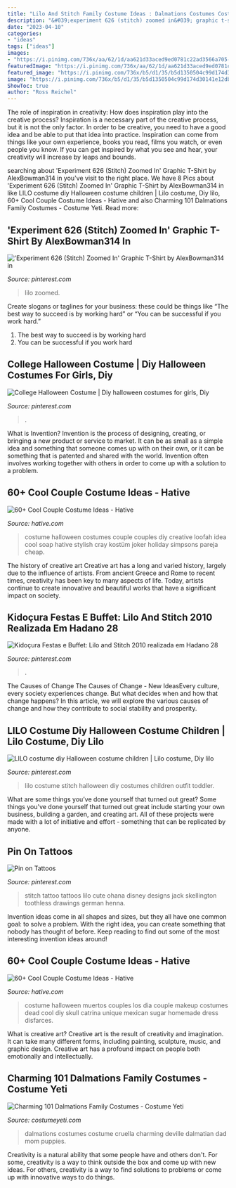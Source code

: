 ```yaml
---
title: "Lilo And Stitch Family Costume Ideas : Dalmations Costumes Costume Cruella Charming Deville Dalmatian Dad Mom Puppies"
description: "&#039;experiment 626 (stitch) zoomed in&#039; graphic t-shirt by alexbowman314 in"
date: "2023-04-10"
categories:
- "ideas"
tags: ["ideas"]
images:
- "https://i.pinimg.com/736x/aa/62/1d/aa621d33aced9ed0781c22ad3566a705--lilo-and-stitch-tattoo-penelope.jpg"
featuredImage: "https://i.pinimg.com/736x/aa/62/1d/aa621d33aced9ed0781c22ad3566a705--lilo-and-stitch-tattoo-penelope.jpg"
featured_image: "https://i.pinimg.com/736x/b5/d1/35/b5d1350504c99d174d30141e12db0233--experiment-stitches.jpg"
image: "https://i.pinimg.com/736x/b5/d1/35/b5d1350504c99d174d30141e12db0233--experiment-stitches.jpg"
ShowToc: true
author: "Ross Reichel"
---
```



The role of inspiration in creativity: How does inspiration play into the creative process?
Inspiration is a necessary part of the creative process, but it is not the only factor. In order to be creative, you need to have a good idea and be able to put that idea into practice. Inspiration can come from things like your own experience, books you read, films you watch, or even people you know. If you can get inspired by what you see and hear, your creativity will increase by leaps and bounds.

	

		
searching about &#039;Experiment 626 (Stitch) Zoomed In&#039; Graphic T-Shirt by AlexBowman314 in you've visit to the right place. We have 8 Pics about &#039;Experiment 626 (Stitch) Zoomed In&#039; Graphic T-Shirt by AlexBowman314 in like LILO costume diy Halloween costume children | Lilo costume, Diy lilo, 60+ Cool Couple Costume Ideas - Hative and also Charming 101 Dalmations Family Costumes - Costume Yeti. Read more:
		
    
## &#039;Experiment 626 (Stitch) Zoomed In&#039; Graphic T-Shirt By AlexBowman314 In

<img loading=lazy src="https://i.pinimg.com/736x/b5/d1/35/b5d1350504c99d174d30141e12db0233--experiment-stitches.jpg" onerror="this.onerror=null;this.src='https://tse3.mm.bing.net/th?id=OIP.X_p-2umAt39XK2eySyTxvgHaJM&amp;pid=15.1';" alt="&#039;Experiment 626 (Stitch) Zoomed In&#039; Graphic T-Shirt by AlexBowman314 in">

_Source: pinterest.com_

>lilo zoomed. 

	

Create slogans or taglines for your business: these could be things like “The best way to succeed is by working hard” or “You can be successful if you work hard.”
1. The best way to succeed is by working hard 
2. You can be successful if you work hard 

    
## College Halloween Costume | Diy Halloween Costumes For Girls, Diy

<img loading=lazy src="https://i.pinimg.com/736x/54/9d/b9/549db9aac760daba3128734a8b172fe1.jpg" onerror="this.onerror=null;this.src='https://tse4.mm.bing.net/th?id=OIP.4t-r5zosSYSx39sINavg1QHaJ3&amp;pid=15.1';" alt="College Halloween Costume | Diy halloween costumes for girls, Diy">

_Source: pinterest.com_

>. 

	

What is Invention?
Invention is the process of designing, creating, or bringing a new product or service to market. It can be as small as a simple idea and something that someone comes up with on their own, or it can be something that is patented and shared with the world. Invention often involves working together with others in order to come up with a solution to a problem.

    
## 60+ Cool Couple Costume Ideas - Hative

<img loading=lazy src="https://hative.com/wp-content/uploads/2016/10/couple-costumes/49-couple-costume-ideas.jpg" onerror="this.onerror=null;this.src='https://tse4.mm.bing.net/th?id=OIP.Ih4_uJGrr_tMRQysjKTTAwHaJ6&amp;pid=15.1';" alt="60+ Cool Couple Costume Ideas - Hative">

_Source: hative.com_

>costume halloween costumes couple couples diy creative loofah idea cool soap hative stylish cray kostüm joker holiday simpsons pareja cheap. 

	

The history of creative art
Creative art has a long and varied history, largely due to the influence of artists. From ancient Greece and Rome to recent times, creativity has been key to many aspects of life. Today, artists continue to create innovative and beautiful works that have a significant impact on society.

    
## Kidoçura Festas E Buffet: Lilo And Stitch 2010 Realizada Em Hadano 28

<img loading=lazy src="https://i.pinimg.com/736x/e5/4f/11/e54f116b17d5e95bac1ecd0435c4aba6.jpg" onerror="this.onerror=null;this.src='https://tse4.mm.bing.net/th?id=OIP.nzAS-0xDvBYXUxMM3C4eZQHaFj&amp;pid=15.1';" alt="Kidoçura Festas e Buffet: Lilo and Stitch 2010 realizada em Hadano 28">

_Source: pinterest.com_

>. 

	

The Causes of Change
The Causes of Change - New IdeasEvery culture, every society experiences change. But what decides when and how that change happens? In this article, we will explore the various causes of change and how they contribute to social stability and prosperity.

    
## LILO Costume Diy Halloween Costume Children | Lilo Costume, Diy Lilo

<img loading=lazy src="https://i.pinimg.com/736x/25/a5/b9/25a5b953e85c522c70e64d3e6197caaa--lilo-costume-diy-halloween-costumes.jpg" onerror="this.onerror=null;this.src='https://tse4.mm.bing.net/th?id=OIP.0H2vlYM4aQ6ylnWW_kGQAAHaJQ&amp;pid=15.1';" alt="LILO costume diy Halloween costume children | Lilo costume, Diy lilo">

_Source: pinterest.com_

>lilo costume stitch halloween diy costumes children outfit toddler. 

	

What are some things you’ve done yourself that turned out great?
Some things you've done yourself that turned out great include starting your own business, building a garden, and creating art. All of these projects were made with a lot of initiative and effort - something that can be replicated by anyone.

    
## Pin On Tattoos

<img loading=lazy src="https://i.pinimg.com/736x/aa/62/1d/aa621d33aced9ed0781c22ad3566a705--lilo-and-stitch-tattoo-penelope.jpg" onerror="this.onerror=null;this.src='https://tse4.mm.bing.net/th?id=OIP.My5mbaRA5PmQkBUbvH0xPwHaJ4&amp;pid=15.1';" alt="Pin on Tattoos">

_Source: pinterest.com_

>stitch tattoo tattoos lilo cute ohana disney designs jack skellington toothless drawings german henna. 

	

Invention ideas come in all shapes and sizes, but they all have one common goal: to solve a problem. With the right idea, you can create something that nobody has thought of before. Keep reading to find out some of the most interesting invention ideas around!

    
## 60+ Cool Couple Costume Ideas - Hative

<img loading=lazy src="https://hative.com/wp-content/uploads/2016/10/couple-costumes/48-couple-costume-ideas-2.jpg" onerror="this.onerror=null;this.src='https://tse4.mm.bing.net/th?id=OIP.VWY0OSmQFXVfjhpxTSERSwHaJt&amp;pid=15.1';" alt="60+ Cool Couple Costume Ideas - Hative">

_Source: hative.com_

>costume halloween muertos couples los dia couple makeup costumes dead cool diy skull catrina unique mexican sugar homemade dress disfarces. 

	

What is creative art?
Creative art is the result of creativity and imagination. It can take many different forms, including painting, sculpture, music, and graphic design. Creative art has a profound impact on people both emotionally and intellectually.

    
## Charming 101 Dalmations Family Costumes - Costume Yeti

<img loading=lazy src="https://costumeyeti.com/wp-content/uploads/2017/10/Cruella-Deville-Family.jpg" onerror="this.onerror=null;this.src='https://tse4.mm.bing.net/th?id=OIP.-VS3_iG9QPEMU9eVo9BgvgAAAA&amp;pid=15.1';" alt="Charming 101 Dalmations Family Costumes - Costume Yeti">

_Source: costumeyeti.com_

>dalmations costumes costume cruella charming deville dalmatian dad mom puppies. 

	

Creativity is a natural ability that some people have and others don't. For some, creativity is a way to think outside the box and come up with new ideas. For others, creativity is a way to find solutions to problems or come up with innovative ways to do things.

